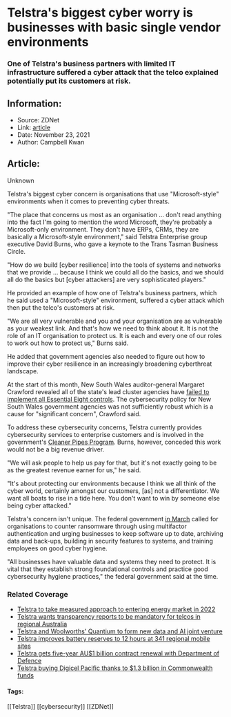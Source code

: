 # Telstra's biggest cyber worry is businesses with basic single vendor environments
### One of Telstra's business partners with limited IT infrastructure suffered a cyber attack that the telco explained potentially put its customers at risk.

## Information:
+ Source: ZDNet
+ Link: [article](https://www.zdnet.com/article/telstras-biggest-cyber-worry-is-businesses-with-basic-single-vendor-environments/)
+ Date: November 23, 2021
+ Author: Campbell Kwan


## Article:
Unknown

Telstra's biggest cyber concern is organisations that use "Microsoft-style" environments when it comes to preventing cyber threats.

"The place that concerns us most as an organisation … don't read anything into the fact I'm going to mention the word Microsoft, they're probably a Microsoft-only environment. They don't have ERPs, CRMs, they are basically a Microsoft-style environment," said Telstra Enterprise group executive David Burns, who gave a keynote to the Trans Tasman Business Circle.  

"How do we build [cyber resilience] into the tools of systems and networks that we provide ... because I think we could all do the basics, and we should all do the basics but [cyber attackers] are very sophisticated players." 

He provided an example of how one of Telstra's business partners, which he said used a "Microsoft-style" environment, suffered a cyber attack which then put the telco's customers at risk. 

"We are all very vulnerable and you and your organisation are as vulnerable as your weakest link. And that's how we need to think about it. It is not the role of an IT organisation to protect us. It is each and every one of our roles to work out how to protect us," Burns said.

He added that government agencies also needed to figure out how to improve their cyber resilience in an increasingly broadening cyberthreat landscape. 

At the start of this month, New South Wales auditor-general Margaret Crawford revealed all of the state's lead cluster agencies have [failed to implement all Essential Eight controls](https://www.zdnet.com/article/none-of-nsws-lead-cluster-agencies-have-implemented-all-essential-8-controls-at-level-one/). The cybersecurity policy for New South Wales government agencies was not sufficiently robust which is a cause for "significant concern", Crawford said.






To address these cybersecurity concerns, Telstra currently provides cybersecurity services to enterprise customers and is involved in the government's [Cleaner Pipes Program](https://www.zdnet.com/article/telstra-launches-pilot-to-block-phishing-texts-spoofing-services-australia/). Burns, however, conceded this work would not be a big revenue driver. 

"We will ask people to help us pay for that, but it's not exactly going to be as the greatest revenue earner for us," he said. 

"It's about protecting our environments because I think we all think of the cyber world, certainly amongst our customers, [as] not a differentiator. We want all boats to rise in a tide here. You don't want to win by someone else being cyber attacked." 

Telstra's concern isn't unique. The federal government [in March](https://www.zdnet.com/article/australias-answer-to-thwarting-ransomware-is-good-cyber-hygiene/) called for organisations to counter ransomware through using multifactor authentication and urging businesses to keep software up to date, archiving data and back-ups, building in security features to systems, and training employees on good cyber hygiene. 

"All businesses have valuable data and systems they need to protect. It is vital that they establish strong foundational controls and practice good cybersecurity hygiene practices," the federal government said at the time. 

### Related Coverage

* [Telstra to take measured approach to entering energy market in 2022](/article/telstra-to-take-measured-approach-to-entering-energy-market-in-2022/)
* [Telstra wants transparency reports to be mandatory for telcos in regional Australia](/article/telstra-wants-transparency-reports-to-be-mandatory-for-telcos-in-regional-australia/)
* [Telstra and Woolworths' Quantium to form new data and AI joint venture](/article/telstra-and-woolworths-quantium-to-form-new-data-and-ai-joint-venture/)
* [Telstra improves battery reserves to 12 hours at 341 regional mobile sites](/article/telstra-improves-battery-reserves-to-12-hours-at-341-regional-mobile-sites/)
* [Telstra gets five-year AU$1 billion contract renewal with Department of Defence](/article/telstra-gets-five-year-au1-billion-contract-renewal-with-department-of-defence/)
* [Telstra buying Digicel Pacific thanks to $1.3 billion in Commonwealth funds](/article/telstra-buying-digicel-pacific-thanks-to-1-3-billion-in-commonwealth-funds/)





#### Tags:
[[Telstra]] [[cybersecurity]] [[ZDNet]]
